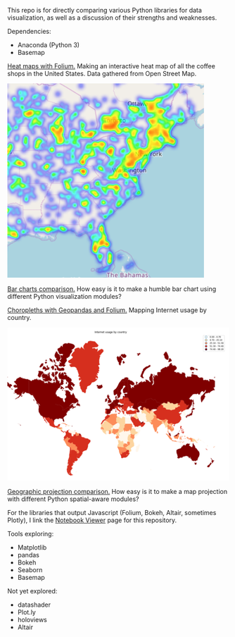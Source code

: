 This repo is for directly comparing various Python libraries for data visualization, as well as a discussion of their strengths and weaknesses.

Dependencies:
* Anaconda (Python 3)
* Basemap

[Heat maps with Folium.](http://nbviewer.jupyter.org/github/dovinmu/python-viz-notebooks/blob/master/heatmaps_folium.ipynb) Making an interactive heat map of all the coffee shops in the United States. Data gathered from Open Street Map.

![Heat map of the United States coffee shops](data/coffeeshops_heatmap_folium_cropped.png)

[Bar charts comparison.](https://github.com/dovinmu/python-viz-notebooks/blob/master/bar_charts.ipynb) How easy is it to make a humble bar chart using different Python visualization modules?

[Choropleths with Geopandas and Folium.](http://nbviewer.jupyter.org/github/dovinmu/python-viz-notebooks/blob/master/choropleths.ipynb) Mapping Internet usage by country.

![Choropleth of Internet usage by country](data/internet_choropleth_geopandas_cropped.png)

[Geographic projection comparison.](http://nbviewer.jupyter.org/github/dovinmu/python-viz-notebooks/blob/master/map_projections.ipynb) How easy is it to make a map projection with different Python spatial-aware modules? 

For the libraries that output Javascript (Folium, Bokeh, Altair, sometimes Plotly), I link the [Notebook Viewer](http://nbviewer.jupyter.org/github/dovinmu/python-viz-notebooks/tree/master/) page for this repository.

Tools exploring:
  * Matplotlib
  * pandas
  * Bokeh
  * Seaborn
  * Basemap

Not yet explored:
  * datashader
  * Plot.ly
  * holoviews
  * Altair
